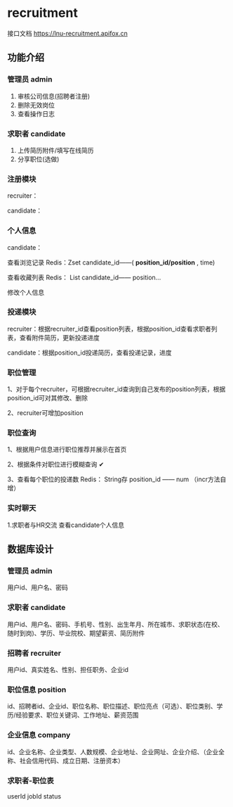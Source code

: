 # recruitment
接口文档  https://lnu-recruitment.apifox.cn

## 功能介绍
### 管理员 admin

1. 审核公司信息(招聘者注册)
2. 删除无效岗位
3. 查看操作日志

### 求职者 candidate

1. 上传简历附件/填写在线简历
4. 分享职位(选做)

### 注册模块

recruiter：

candidate：

### 个人信息

candidate：

查看浏览记录 Redis：Zset candidate_id——( **position_id/position** , time)

查看收藏列表 Redis： List candidate_id—— position...

修改个人信息

### 投递模块

recruiter：根据recruiter_id查看position列表，根据position_id查看求职者列表，查看附件简历，更新投递进度

candidate：根据position_id投递简历，查看投递记录，进度

### 职位管理

1、对于每个recruiter，可根据recruiter_id查询到自己发布的position列表，根据position_id可对其修改、删除

2、recruiter可增加position

### 职位查询

1、根据用户信息进行职位推荐并展示在首页

2、根据条件对职位进行模糊查询 ✔

3、查看每个职位的投递数 Redis： String存 position_id —— num （incr方法自增）

### 实时聊天

1.求职者与HR交流 查看candidate个人信息

## 数据库设计

### 管理员 admin

用户id、用户名、密码

### 求职者 candidate
用户id、用户名、密码、手机号、性别、出生年月、所在城市、求职状态(在校、随时到岗)、学历、毕业院校、期望薪资、简历附件

### 招聘者 recruiter
用户id、真实姓名、性别、担任职务、企业id

### 职位信息 position
id、招聘者id、企业id、职位名称、职位描述、职位亮点（可选）、职位类别、学历/经验要求、职位关键词、工作地址、薪资范围

### 企业信息 company

id、企业名称、企业类型、人数规模、企业地址、企业网址、企业介绍、（企业全称、社会信用代码、成立日期、注册资本）

### 求职者-职位表
userId  jobId  status


